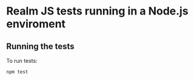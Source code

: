 # Realm JS tests running in a Node.js enviroment

## Running the tests

To run tests:

    npm test
